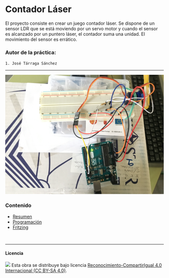 # Contador Láser

El proyecto consiste en crear un juego contador láser. Se dispone de un sensor LDR que se está moviendo por un servo motor y cuando el sensor es alcanzado por un puntero láser, el contador suma una unidad. El movimiento del sensor es errático.

### Autor de la práctica:
    1. José Tárraga Sánchez

<hr>

<img src="foto.JPG" />

### Contenido

- [Resumen](Resumen.pdf)
- [Programación](Programación.SB2)
- [Fritzing](Fritzing.fzz)


<br>


***

#### Licencia

<img src="http://i.creativecommons.org/l/by-sa/4.0/88x31.png" /> Esta obra se distribuye bajo licencia [Reconocimiento-CompartirIgual 4.0 Internacional (CC BY-SA 4.0)](https://creativecommons.org/licenses/by-sa/4.0/deed.es_ES).
